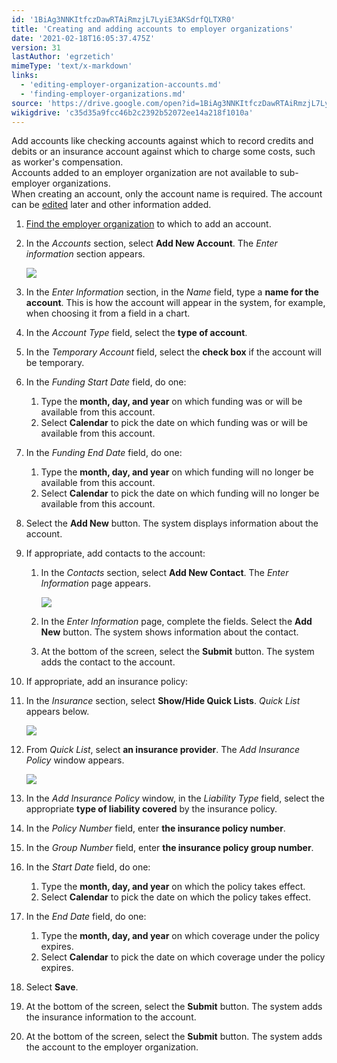 ```yaml
---
id: '1BiAg3NNKItfczDawRTAiRmzjL7LyiE3AKSdrfQLTXR0'
title: 'Creating and adding accounts to employer organizations'
date: '2021-02-18T16:05:37.475Z'
version: 31
lastAuthor: 'egrzetich'
mimeType: 'text/x-markdown'
links:
  - 'editing-employer-organization-accounts.md'
  - 'finding-employer-organizations.md'
source: 'https://drive.google.com/open?id=1BiAg3NNKItfczDawRTAiRmzjL7LyiE3AKSdrfQLTXR0'
wikigdrive: 'c35d35a9fcc46b2c2392b52072ee14a218f1010a'
---
```

Add accounts like checking accounts against which to record credits and debits or an insurance account against which to charge some costs, such as worker's compensation.  
Accounts added to an employer organization are not available to sub-employer organizations.  
When creating an account, only the account name is required. The account can be [edited](editing-employer-organization-accounts.md) later and other information added.

1. [Find the employer organization](finding-employer-organizations.md) to which to add an account.
2. In the <em>Accounts</em> section, select <strong>Add New Account</strong>. The <em>Enter information</em> section appears.

   ![](../creating-and-adding-accounts-to-employer-organizations.assets/68025a150656a884f40e3c2ea1afca51.png)
3. In the <em>Enter Information</em> section, in the <em>Name</em> field, type a <strong>name for the account</strong>. This is how the account will appear in the system, for example, when choosing it from a field in a chart.
4. In the <em>Account Type</em> field, select the <strong>type of account</strong>. 
5. In the <em>Temporary Account</em> field, select the <strong>check box</strong> if the account will be temporary. 
6. In the <em>Funding Start Date</em> field, do one:


   1. Type the <strong>month, day, and year</strong> on which funding was or will be available from this account.
   2. Select <strong>Calendar</strong> to pick the date on which funding was or will be available from this account.


7. In the <em>Funding End Date</em> field, do one:


   1. Type the <strong>month, day, and year</strong> on which funding will no longer be available from this account.
   2. Select <strong>Calendar</strong> to pick the date on which funding will no longer be available from this account.


8. Select the <strong>Add New</strong> button. The system displays information about the account.
9. If appropriate, add contacts to the account:


   1. In the <em>Contacts</em> section, select <strong>Add New Contact</strong>. The <em>Enter Information</em> page appears.

      ![](../creating-and-adding-accounts-to-employer-organizations.assets/b52bc2c58fe894c37a87ef56a9d46a08.png)
   2. In the <em>Enter Information</em> page, complete the fields. Select the <strong>Add New</strong> button. The system shows information about the contact.
   3. At the bottom of the screen, select the <strong>Submit</strong> button. The system adds the contact to the account.


10. If appropriate, add an insurance policy:



   1. In the <em>Insurance</em> section, select <strong>Show/Hide Quick Lists</strong>. <em>Quick List</em> appears below.

      ![](../creating-and-adding-accounts-to-employer-organizations.assets/d3050f5fda900eaef96d92564e33e639.png)
   2. From <em>Quick List</em>, select <strong>an insurance provider</strong>. The <em>Add Insurance Policy</em> window appears.

      ![](../creating-and-adding-accounts-to-employer-organizations.assets/1c00d34fd6be1caa10cb4240ebdb7fee.png)
   3. In the <em>Add Insurance Policy</em> window, in the <em>Liability Type</em> field, select the appropriate <strong>type of liability covered</strong> by the insurance policy.
   4. In the <em>Policy Number</em> field, enter <strong>the insurance policy number</strong>.
   5. In the <em>Group Number</em> field, enter <strong>the insurance policy group number</strong>.
   6. In the <em>Start Date</em> field, do one:




      1. Type the <strong>month, day, and year</strong> on which the policy takes effect.
      2. Select <strong>Calendar</strong> to pick the date on which the policy takes effect.




   7. In the <em>End Date</em> field, do one:




      1. Type the <strong>month, day, and year</strong> on which coverage under the policy expires.
      2. Select <strong>Calendar</strong> to pick the date on which coverage under the policy expires.




   8. Select <strong>Save</strong>.
   9. At the bottom of the screen, select the <strong>Submit</strong> button. The system adds the insurance information to the account.


11. At the bottom of the screen, select the <strong>Submit</strong> button. The system adds the account to the employer organization.
